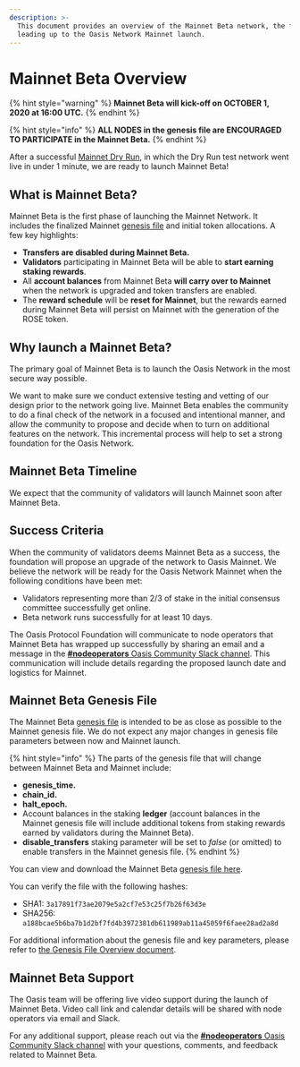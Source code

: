 ```yaml
---
description: >-
  This document provides an overview of the Mainnet Beta network, the final step
  leading up to the Oasis Network Mainnet launch.
---
```


# Mainnet Beta Overview

{% hint style="warning" %}
**Mainnet Beta will kick-off on OCTOBER 1, 2020 at 16:00 UTC.**
{% endhint %}

{% hint style="info" %}
**ALL NODES in the genesis file are ENCOURAGED TO PARTICIPATE in the Mainnet Beta.**
{% endhint %}

After a successful [Mainnet Dry Run](), in which the Dry Run test network went live in under 1 minute, we are ready to launch Mainnet Beta!

## What is Mainnet Beta?

Mainnet Beta is the first phase of launching the Mainnet Network. It includes the finalized Mainnet [genesis file](../oasis-network/genesis-file.md) and initial token allocations. A few key highlights:

* **Transfers are disabled during Mainnet Beta.**  
* **Validators** participating in Mainnet Beta will be able to **start earning staking rewards**. 
* All **account balances** from Mainnet Beta **will carry over to Mainnet** when the network is upgraded and token transfers are enabled.
* The **reward schedule** will be **reset for Mainnet**, but the rewards earned during Mainnet Beta will persist on Mainnet with the generation of the ROSE token.

## Why launch a Mainnet Beta?

The primary goal of Mainnet Beta is to launch the Oasis Network in the most secure way possible.

We want to make sure we conduct extensive testing and vetting of our design prior to the network going live. Mainnet Beta enables the community to do a final check of the network in a focused and intentional manner, and allow the community to propose and decide when to turn on additional features on the network. This incremental process will help to set a strong foundation for the Oasis Network.

## Mainnet Beta Timeline

We expect that the community of validators will launch Mainnet soon after Mainnet Beta.

## Success Criteria

When the community of validators deems Mainnet Beta as a success, the foundation will propose an upgrade of the network to Oasis Mainnet. We believe the network will be ready for the Oasis Network Mainnet when the following conditions have been met:

* Validators representing more than 2/3 of stake in the initial consensus committee successfully get online.
* Beta network runs successfully for at least 10 days.

The Oasis Protocol Foundation will communicate to node operators that Mainnet Beta has wrapped up successfully by sharing an email and a message in the [**\#nodeoperators** Oasis Community Slack channel](https://docs.oasis.dev/general/community-resources/connect-with-us). This communication will include details regarding the proposed launch date and logistics for Mainnet.

## **Mainnet Beta Genesis File**

The Mainnet Beta [genesis file](../oasis-network/genesis-file.md) is intended to be as close as possible to the Mainnet genesis file. We do not expect any major changes in genesis file parameters between now and Mainnet launch.

{% hint style="info" %}
The parts of the genesis file that will change between Mainnet Beta and Mainnet include:

* **genesis\_time.**
* **chain\_id.**
* **halt\_epoch.**
* Account balances in the staking **ledger** \(account balances in the Mainnet genesis file will include additional tokens from staking rewards earned by validators during the Mainnet Beta\).
* **disable\_transfers** staking parameter will be set to _false_ \(or omitted\) to enable transfers in the Mainnet genesis file.
{% endhint %}

You can view and download the Mainnet Beta [genesis file here](https://github.com/oasisprotocol/mainnet-artifacts/releases/download/2020-10-01/genesis.json).

You can verify the file with the following hashes:

* SHA1: `3a17891f73ae2079e5a2cf7e53c25f7b26f63d3e`
* SHA256: `a188bcae5b6ba7b1d2bf7fd4b3972381db611989ab11a45059f6faee28ad2a8d`

For additional information about the genesis file and key parameters, please refer to [the Genesis File Overview document](https://docs.oasis.dev/general/pre-mainnet/genesis-file). 

## Mainnet Beta Support

The Oasis team will be offering live video support during the launch of Mainnet Beta. Video call link and calendar details will be shared with node operators via email and Slack.

For any additional support, please reach out via the [**\#nodeoperators** Oasis Community Slack channel](../oasis-network/connect-with-us.md) with your questions, comments, and feedback related to Mainnet Beta.

